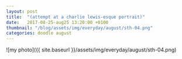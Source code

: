 ```yaml
---
layout: post
title:  "(attempt at a charlie lewis-esque portrait)"
date:   2017-08-25-aug25 13:20:00 +0100
thumbnail: "/blog/assets/img/everyday/august/sth-04.png"
categories: doodle august
---
```


![my photo]({{ site.baseurl }}/assets/img/everyday/august/sth-04.png)